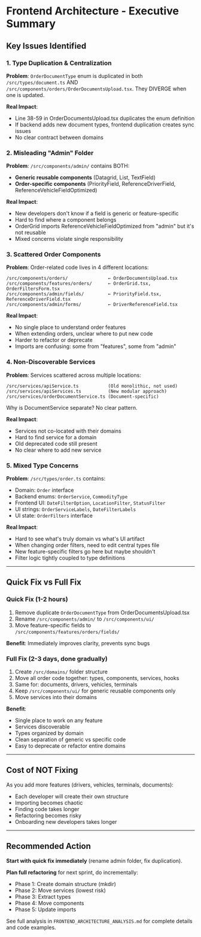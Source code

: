 # Frontend Architecture - Executive Summary

## Key Issues Identified

### 1. Type Duplication & Centralization
**Problem**: `OrderDocumentType` enum is duplicated in both `/src/types/document.ts` AND `/src/components/orders/OrderDocumentsUpload.tsx`. They DIVERGE when one is updated.

**Real Impact**:
- Line 38-59 in OrderDocumentsUpload.tsx duplicates the enum definition
- If backend adds new document types, frontend duplication creates sync issues
- No clear contract between domains

### 2. Misleading "Admin" Folder
**Problem**: `/src/components/admin/` contains BOTH:
- **Generic reusable components** (Datagrid, List, TextField)
- **Order-specific components** (PriorityField, ReferenceDriverField, ReferenceVehicleFieldOptimized)

**Real Impact**:
- New developers don't know if a field is generic or feature-specific
- Hard to find where a component belongs
- OrderGrid imports ReferenceVehicleFieldOptimized from "admin" but it's not reusable
- Mixed concerns violate single responsibility

### 3. Scattered Order Components
**Problem**: Order-related code lives in 4 different locations:

```
/src/components/orders/               ← OrderDocumentsUpload.tsx
/src/components/features/orders/      ← OrderGrid.tsx, OrderFiltersForm.tsx
/src/components/admin/fields/         ← PriorityField.tsx, ReferenceDriverField.tsx
/src/components/admin/forms/          ← DriverReferenceField.tsx
```

**Real Impact**:
- No single place to understand order features
- When extending orders, unclear where to put new code
- Harder to refactor or deprecate
- Imports are confusing: some from "features", some from "admin"

### 4. Non-Discoverable Services
**Problem**: Services scattered across multiple locations:
```
/src/services/apiService.ts           (Old monolithic, not used)
/src/services/apiServices.ts          (New modular approach)
/src/services/orderDocumentService.ts (Document-specific)
```

Why is DocumentService separate? No clear pattern.

**Real Impact**:
- Services not co-located with their domains
- Hard to find service for a domain
- Old deprecated code still present
- No clear where to add new service

### 5. Mixed Type Concerns
**Problem**: `/src/types/order.ts` contains:
- Domain: `Order` interface
- Backend enums: `OrderService`, `CommodityType`  
- Frontend UI: `DateFilterOption`, `LocationFilter`, `StatusFilter`
- UI strings: `OrderServiceLabels`, `DateFilterLabels`
- UI state: `OrderFilters` interface

**Real Impact**:
- Hard to see what's truly domain vs what's UI artifact
- When changing order filters, need to edit central types file
- New feature-specific filters go here but maybe shouldn't
- Filter logic tightly coupled to type definitions

---

## Quick Fix vs Full Fix

### Quick Fix (1-2 hours)
1. Remove duplicate `OrderDocumentType` from OrderDocumentsUpload.tsx
2. Rename `/src/components/admin/` to `/src/components/ui/`
3. Move feature-specific fields to `/src/components/features/orders/fields/`

**Benefit**: Immediately improves clarity, prevents sync bugs

### Full Fix (2-3 days, done gradually)
1. Create `/src/domains/` folder structure
2. Move all order code together: types, components, services, hooks
3. Same for: documents, drivers, vehicles, terminals
4. Keep `/src/components/ui/` for generic reusable components only
5. Move services into their domains

**Benefit**: 
- Single place to work on any feature
- Services discoverable 
- Types organized by domain
- Clean separation of generic vs specific code
- Easy to deprecate or refactor entire domains

---

## Cost of NOT Fixing

As you add more features (drivers, vehicles, terminals, documents):
- Each developer will create their own structure
- Importing becomes chaotic
- Finding code takes longer
- Refactoring becomes risky
- Onboarding new developers takes longer

---

## Recommended Action

**Start with quick fix immediately** (rename admin folder, fix duplication).

**Plan full refactoring** for next sprint, do incrementally:
- Phase 1: Create domain structure (mkdir)
- Phase 2: Move services (lowest risk)
- Phase 3: Extract types
- Phase 4: Move components
- Phase 5: Update imports

See full analysis in `FRONTEND_ARCHITECTURE_ANALYSIS.md` for complete details and code examples.
